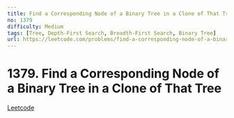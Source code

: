 ```yaml
---
title: Find a Corresponding Node of a Binary Tree in a Clone of That Tree
no: 1379
difficulty: Medium
tags: [Tree, Depth-First Search, Breadth-First Search, Binary Tree]
url: https://leetcode.com/problems/find-a-corresponding-node-of-a-binary-tree-in-a-clone-of-that-tree/
---
```


# 1379. Find a Corresponding Node of a Binary Tree in a Clone of That Tree

[Leetcode](https://leetcode.com/problems/find-a-corresponding-node-of-a-binary-tree-in-a-clone-of-that-tree/)

